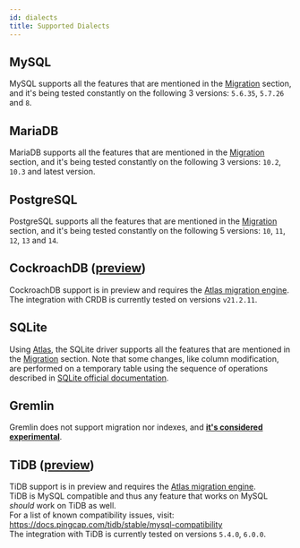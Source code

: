 ```yaml
---
id: dialects
title: Supported Dialects
---
```


## MySQL

MySQL supports all the features that are mentioned in the [Migration](migrate.md) section,
and it's being tested constantly on the following 3 versions: `5.6.35`, `5.7.26` and `8`. 

## MariaDB

MariaDB supports all the features that are mentioned in the [Migration](migrate.md) section,
and it's being tested constantly on the following 3 versions: `10.2`, `10.3` and latest version.

## PostgreSQL

PostgreSQL supports all the features that are mentioned in the [Migration](migrate.md) section,
and it's being tested constantly on the following 5 versions: `10`, `11`, `12`, `13` and `14`.

## CockroachDB **(<ins>preview</ins>)**

CockroachDB support is in preview and requires the [Atlas migration engine](migrate.md#atlas-integration).  
The integration with CRDB is currently tested on versions `v21.2.11`.

## SQLite

Using [Atlas](https://github.com/ariga/atlas), the SQLite driver supports all the features that
are mentioned in the [Migration](migrate.md) section. Note that some changes, like column modification,
are performed on a temporary table using the sequence of operations described in [SQLite official documentation](https://www.sqlite.org/lang_altertable.html#otheralter).

## Gremlin

Gremlin does not support migration nor indexes, and **<ins>it's considered experimental</ins>**.

## TiDB **(<ins>preview</ins>)**

TiDB support is in preview and requires the [Atlas migration engine](migrate.md#atlas-integration).  
TiDB is MySQL compatible and thus any feature that works on MySQL _should_ work on TiDB as well.  
For a list of known compatibility issues, visit: https://docs.pingcap.com/tidb/stable/mysql-compatibility  
The integration with TiDB is currently tested on versions `5.4.0`, `6.0.0`.
